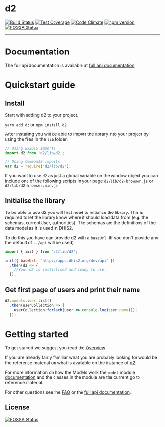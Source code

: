 # d2

[![Build Status](https://travis-ci.org/dhis2/d2.svg?branch=v25)](https://travis-ci.org/dhis2/d2)
[![Test Coverage](https://codeclimate.com/github/dhis2/d2/badges/coverage.svg)](https://codeclimate.com/github/dhis2/d2/coverage)
[![Code Climate](https://codeclimate.com/github/dhis2/d2/badges/gpa.svg)](https://codeclimate.com/github/dhis2/d2)
[![npm version](https://badge.fury.io/js/d2.svg)](https://badge.fury.io/js/d2)
[![FOSSA Status](https://app.fossa.io/api/projects/git%2Bgithub.com%2Fdhis2%2Fd2.svg?type=shield)](https://app.fossa.io/projects/git%2Bgithub.com%2Fdhis2%2Fd2?ref=badge_shield)

----

# Documentation
The full api documentation is available at [full api documentation](https://dhis2.github.io/d2)

# Quickstart  guide

## Install

Start with adding d2 to your project.

`yarn add d2` or `npm install d2`

After installing you will be able to import the library into your project by using the files in the `lib` folder.

```js
// Using ES2015 imports
import d2 from 'd2/lib/d2';

// Using CommonJS imports
var d2 = require('d2/lib/d2');
```

If you want to use `d2` as just a global variable on the window object you can include one of the following scripts in
your page `d2/lib/d2-browser.js` or `d2/lib/d2-browser.min.js`


## Initialise the library
To be able to use d2 you will first need to initialise the library. This is required to let the library know
where it should load data from (e.g. the schemas, currentUser, authorities). The schemas are the definitions of the data model as it is used in DHIS2.

To do this you have can provide d2 with a `baseUrl`. (If you don't provide any the default of `../api` will be used)

```js
import { init } from 'd2/lib/d2';

init({ baseUrl: 'http://apps.dhis2.org/dev/api' })
  .then(d2 => {
    //Your d2 is initialised and ready to use.
  });
```

## Get first page of users and print their name
```js
d2.models.user.list()
  .then(userCollection => {
    userCollection.forEach(user => console.log(user.name)));
  });
```

# Getting started

To get started we suggest you read the [Overview](https://dhis2.github.io/d2/tutorial-overview.html)

If you are already fairly familiar what you are probably looking for would be the reference material on what is available
on the instance of [d2](https://dhis2.github.io/d2/module-d2.init-d2.html).

For more information on how the Models work the `model` [module documentation](https://dhis2.github.io/d2/module-model.html) and
the classes in the module are the current go to reference material.

For other questions see the [FAQ](https://dhis2.github.io/d2/tutorial-FAQ.html) or the [full api documentation](https://dhis2.github.io/d2).


## License
[![FOSSA Status](https://app.fossa.io/api/projects/git%2Bgithub.com%2Fdhis2%2Fd2.svg?type=large)](https://app.fossa.io/projects/git%2Bgithub.com%2Fdhis2%2Fd2?ref=badge_large)
